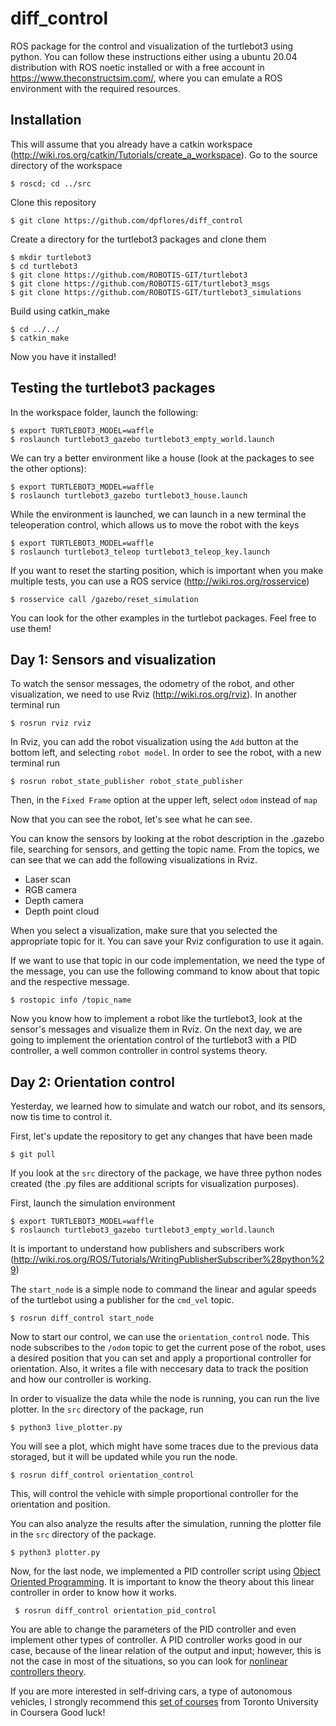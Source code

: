 diff_control
===

ROS package for the control and visualization of the turtlebot3 using python. You can follow these instructions either using a ubuntu 20.04 distribution with ROS noetic installed or with a free account in https://www.theconstructsim.com/, where you can emulate a ROS environment with the required resources.

## Installation

This will assume that you already have a catkin workspace (http://wiki.ros.org/catkin/Tutorials/create_a_workspace).
Go to the source directory of the workspace
  ```
  $ roscd; cd ../src
  ```
  
Clone this repository
  ```
  $ git clone https://github.com/dpflores/diff_control
  ```
Create a  directory for the turtlebot3 packages and clone them
  ```
  $ mkdir turtlebot3
  $ cd turtlebot3
  $ git clone https://github.com/ROBOTIS-GIT/turtlebot3
  $ git clone https://github.com/ROBOTIS-GIT/turtlebot3_msgs
  $ git clone https://github.com/ROBOTIS-GIT/turtlebot3_simulations

  ```

Build using catkin_make
  ```
  $ cd ../../
  $ catkin_make
  ```
Now you have it installed! 

## Testing the turtlebot3 packages

In the workspace folder, launch the following:
  ```
  $ export TURTLEBOT3_MODEL=waffle
  $ roslaunch turtlebot3_gazebo turtlebot3_empty_world.launch
  ```
We can try a better environment like a house (look at the packages to see the other options):
  ```
  $ export TURTLEBOT3_MODEL=waffle
  $ roslaunch turtlebot3_gazebo turtlebot3_house.launch
  ``` 
While the environment is launched, we can launch in a new terminal the teleoperation control, which allows us to move the robot with the keys
  ```
  $ export TURTLEBOT3_MODEL=waffle
  $ roslaunch turtlebot3_teleop turtlebot3_teleop_key.launch
  ``` 
If you want to reset the starting position, which is important when you make multiple tests, you can use a ROS service (http://wiki.ros.org/rosservice)
  ```
  $ rosservice call /gazebo/reset_simulation
  ``` 

You can look for the other examples in the turtlebot packages. Feel free to use them!
  
## Day 1: Sensors and visualization

To watch the sensor messages, the odometry of the robot, and other visualization, we need to use Rviz (http://wiki.ros.org/rviz). In another terminal run

  ```
  $ rosrun rviz rviz
  ``` 
In Rviz, you can add the robot visualization using the `Add` button at the bottom left, and selecting `robot model`. In order to see the robot, with a new terminal run

  ```
  $ rosrun robot_state_publisher robot_state_publisher 
  ``` 
Then, in the `Fixed Frame` option at the upper left, select `odom` instead of `map`

Now that you can see the robot, let's see what he can see.

You can know the sensors by looking at the robot description in the .gazebo file, searching for sensors, and getting the topic name.
From the topics, we can see that we can add the following visualizations in Rviz.

<ul>
  <li>Laser scan</li>
  <li>RGB camera </li>
  <li>Depth camera</li>
  <li>Depth point cloud</li>
</ul>
When you select a visualization, make sure that you selected the appropriate topic for it. You can save your Rviz configuration to use it again.

If we want to use that topic in our code implementation, we need the type of the message, you can use the following command to know about that topic and the respective message.

  ```
  $ rostopic info /topic_name
  ``` 
Now you know how to implement a robot like the turtlebot3, look at the sensor's messages and visualize them in Rviz. On the next day, we are going to implement the orientation control of the turtlebot3 with a PID controller, a well common controller in control systems theory.

## Day 2: Orientation control

Yesterday, we learned how to simulate and watch our robot, and its sensors, now tis time to control it.

First, let's update the repository to get any changes that have been made

  ```
  $ git pull
  ``` 

If you look at the `src` directory of the package, we have three python nodes created (the .py files are additional scripts for visualization purposes).

First, launch the simulation environment

  ```
  $ export TURTLEBOT3_MODEL=waffle
  $ roslaunch turtlebot3_gazebo turtlebot3_empty_world.launch
  ``` 
It is important to understand how publishers and subscribers work (http://wiki.ros.org/ROS/Tutorials/WritingPublisherSubscriber%28python%29)

The `start_node` is a simple node to command the linear and agular speeds of the turtlebot using a publisher for the `cmd_vel` topic.

  ```
  $ rosrun diff_control start_node
  ``` 
Now to start our control, we can use the `orientation_control` node. This node subscribes to the `/odom` topic to get the current pose of the robot, uses a desired position that you can set and apply a proportional controller for orientation. Also, it writes a file with neccesary data to track the position and how our controller is working.

In order to visualize the data while the node is running, you can run the live plotter. In the `src` directory of the package, run

  ```
  $ python3 live_plotter.py
  ``` 

You will see a plot, which might have some traces due to the previous data storaged, but it will be updated while you run the node. 

  ```
  $ rosrun diff_control orientation_control
  ``` 

This, will control the vehicle with simple proportional controller for the orientation and position.

You can also analyze the results after the simulation, running the plotter file in the `src` directory of the package.

  ```
  $ python3 plotter.py
  ``` 

Now, for the last node, we implemented a PID controller script using [Object Oriented Programming](https://pythonprogramming.net/object-oriented-programming-introduction-intermediate-python-tutorial/). It is important to know the theory about this linear controller in order to know how it works. 

 ```
  $ rosrun diff_control orientation_pid_control
  ``` 

You are able to change the parameters of the PID controller and even implement other types of controller. A PID controller works good in our case, because of the linear relation of the output and input; however, this is not the case in most of the situations, so you can look for [nonlinear controllers theory](https://www.youtube.com/watch?v=LpoGv3gIeG0&list=PLMFfRskH3EaqITi8mu6mKWAq2T_lrqwq9).

If you are more interested in self-driving cars, a type of autonomous vehicles, I strongly recommend this [set of courses](https://www.coursera.org/specializations/self-driving-cars?) from Toronto University in Coursera Good luck!
